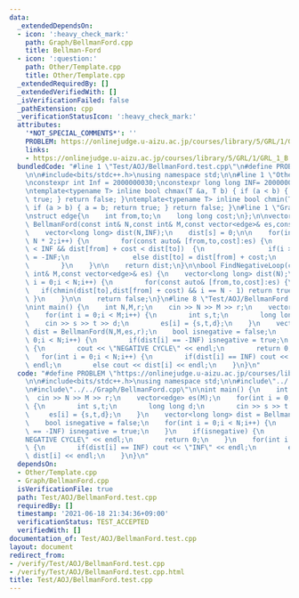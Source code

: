 ```yaml
---
data:
  _extendedDependsOn:
  - icon: ':heavy_check_mark:'
    path: Graph/BellmanFord.cpp
    title: Bellman-Ford
  - icon: ':question:'
    path: Other/Template.cpp
    title: Other/Template.cpp
  _extendedRequiredBy: []
  _extendedVerifiedWith: []
  _isVerificationFailed: false
  _pathExtension: cpp
  _verificationStatusIcon: ':heavy_check_mark:'
  attributes:
    '*NOT_SPECIAL_COMMENTS*': ''
    PROBLEM: https://onlinejudge.u-aizu.ac.jp/courses/library/5/GRL/1/GRL_1_B
    links:
    - https://onlinejudge.u-aizu.ac.jp/courses/library/5/GRL/1/GRL_1_B
  bundledCode: "#line 1 \"Test/AOJ/BellmanFord.test.cpp\"\n#define PROBLEM \"https://onlinejudge.u-aizu.ac.jp/courses/library/5/GRL/1/GRL_1_B\"\
    \n\n#include<bits/stdc++.h>\nusing namespace std;\n\n#line 1 \"Other/Template.cpp\"\
    \nconstexpr int Inf = 2000000030;\nconstexpr long long INF= 2000000000000000000;\n\
    \ntemplate<typename T> inline bool chmax(T &a, T b) { if (a < b) { a = b; return\
    \ true; } return false; }\ntemplate<typename T> inline bool chmin(T &a, T b) {\
    \ if (a > b) { a = b; return true; } return false; }\n#line 1 \"Graph/BellmanFord.cpp\"\
    \nstruct edge{\n    int from,to;\n    long long cost;\n};\n\nvector<long long>\
    \ BellmanFord(const int& N,const int& M,const vector<edge>& es,const int& s) {\n\
    \    vector<long long> dist(N,INF);\n    dist[s] = 0;\n\n    for(int i = 0;i <\
    \ N * 2;i++) {\n        for(const auto& [from,to,cost]:es) {\n            if(dist[from]\
    \ < INF && dist[from] + cost < dist[to])  {\n                if(i >= N - 1) dist[to]\
    \ = -INF;\n                else dist[to] = dist[from] + cost;\n            }\n\
    \        }\n    }\n\n    return dist;\n}\n\nbool FindNegativeLoop(const int& N,const\
    \ int& M,const vector<edge>& es) {\n    vector<long long> dist(N);\n\n    for(int\
    \ i = 0;i < N;i++) {\n        for(const auto& [from,to,cost]:es) {\n         \
    \   if(chmin(dist[to],dist[from] + cost) && i == N - 1) return true;\n       \
    \ }\n    }\n\n    return false;\n}\n#line 8 \"Test/AOJ/BellmanFord.test.cpp\"\n\
    \nint main() {\n    int N,M,r;\n    cin >> N >> M >> r;\n    vector<edge> es(M);\n\
    \    for(int i = 0;i < M;i++) {\n        int s,t;\n        long long d;\n    \
    \    cin >> s >> t >> d;\n        es[i] = {s,t,d};\n    }\n    vector<long long>\
    \ dist = BellmanFord(N,M,es,r);\n    bool isnegative = false;\n    for(int i =\
    \ 0;i < N;i++) {\n        if(dist[i] == -INF) isnegative = true;\n    }\n    if(isnegative)\
    \ {\n        cout << \"NEGATIVE CYCLE\" << endl;\n        return 0;\n    }\n \
    \   for(int i = 0;i < N;i++) {\n        if(dist[i] == INF) cout << \"INF\" <<\
    \ endl;\n        else cout << dist[i] << endl;\n    }\n}\n"
  code: "#define PROBLEM \"https://onlinejudge.u-aizu.ac.jp/courses/library/5/GRL/1/GRL_1_B\"\
    \n\n#include<bits/stdc++.h>\nusing namespace std;\n\n#include\"../../Other/Template.cpp\"\
    \n#include\"../../Graph/BellmanFord.cpp\"\n\nint main() {\n    int N,M,r;\n  \
    \  cin >> N >> M >> r;\n    vector<edge> es(M);\n    for(int i = 0;i < M;i++)\
    \ {\n        int s,t;\n        long long d;\n        cin >> s >> t >> d;\n   \
    \     es[i] = {s,t,d};\n    }\n    vector<long long> dist = BellmanFord(N,M,es,r);\n\
    \    bool isnegative = false;\n    for(int i = 0;i < N;i++) {\n        if(dist[i]\
    \ == -INF) isnegative = true;\n    }\n    if(isnegative) {\n        cout << \"\
    NEGATIVE CYCLE\" << endl;\n        return 0;\n    }\n    for(int i = 0;i < N;i++)\
    \ {\n        if(dist[i] == INF) cout << \"INF\" << endl;\n        else cout <<\
    \ dist[i] << endl;\n    }\n}\n"
  dependsOn:
  - Other/Template.cpp
  - Graph/BellmanFord.cpp
  isVerificationFile: true
  path: Test/AOJ/BellmanFord.test.cpp
  requiredBy: []
  timestamp: '2021-06-18 21:34:36+09:00'
  verificationStatus: TEST_ACCEPTED
  verifiedWith: []
documentation_of: Test/AOJ/BellmanFord.test.cpp
layout: document
redirect_from:
- /verify/Test/AOJ/BellmanFord.test.cpp
- /verify/Test/AOJ/BellmanFord.test.cpp.html
title: Test/AOJ/BellmanFord.test.cpp
---
```

